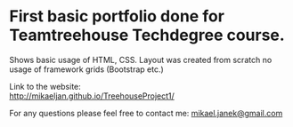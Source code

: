# First basic portfolio done for Teamtreehouse Techdegree course.

Shows basic usage of HTML, CSS.
Layout was created from scratch no usage of framework grids (Bootstrap etc.)

Link to the website: <br />
http://mikaeljan.github.io/TreehouseProject1/

For any questions please feel free to contact me:
mikael.janek@gmail.com
